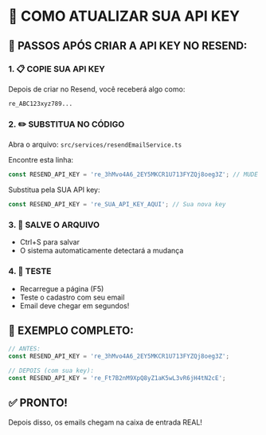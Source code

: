 # 🔑 COMO ATUALIZAR SUA API KEY

## 📝 PASSOS APÓS CRIAR A API KEY NO RESEND:

### 1. 📋 COPIE SUA API KEY
Depois de criar no Resend, você receberá algo como:
```
re_ABC123xyz789...
```

### 2. ✏️ SUBSTITUA NO CÓDIGO
Abra o arquivo: `src/services/resendEmailService.ts`

Encontre esta linha:
```javascript
const RESEND_API_KEY = 're_3hMvo4A6_2EY5MKCR1U713FYZQj8oeg3Z'; // MUDE AQUI
```

Substitua pela SUA API key:
```javascript
const RESEND_API_KEY = 're_SUA_API_KEY_AQUI'; // Sua nova key
```

### 3. 💾 SALVE O ARQUIVO
- Ctrl+S para salvar
- O sistema automaticamente detectará a mudança

### 4. 🧪 TESTE
- Recarregue a página (F5)
- Teste o cadastro com seu email
- Email deve chegar em segundos!

## 🎯 EXEMPLO COMPLETO:
```javascript
// ANTES:
const RESEND_API_KEY = 're_3hMvo4A6_2EY5MKCR1U713FYZQj8oeg3Z';

// DEPOIS (com sua key):
const RESEND_API_KEY = 're_Ft7B2nM9XpQ8yZ1aK5wL3vR6jH4tN2cE';
```

## ✅ PRONTO!
Depois disso, os emails chegam na caixa de entrada REAL!